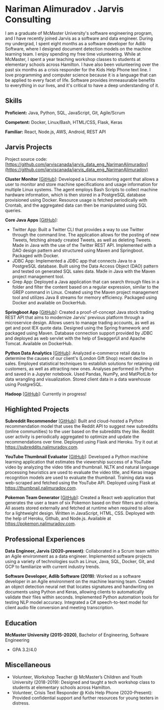 # Nariman Alimuradov . Jarvis Consulting

I am a graduate of McMaster University's software engineering program, and I have recently joined Jarvis as a software and data engineer. During my undergrad, I spent eight months as a software developer for Adlib Software, where I designed document detection models on the machine learning team. I enjoy spending my free time volunteering. While at McMaster, I spent a year teaching workshop classes to students at elementary schools across Hamilton. I have also been volunteering over the past six months as a crisis responder for the Kids Help Phone text line. I love programming and computer science because it is a language that can be applied to every facet of life. Software provides immeasurable benefits to everything in our lives, and it's critical to have a deep understanding of it.

## Skills

**Proficient:** Java, Python, SQL, JavaScript, Git, Agile/Scrum

**Competent:** Docker, Linux/Bash, HTML/CSS, Flask, Keras

**Familiar:** React, Node.js, AWS, Android, REST API

## Jarvis Projects

Project source code: [https://github.com/jarviscanada/jarvis_data_eng_NarimanAlimuradov](https://github.com/jarviscanada/jarvis_data_eng_NarimanAlimuradov)


**Cluster Monitor** [[GitHub](https://github.com/jarviscanada/jarvis_data_eng_NarimanAlimuradov/tree/master/linux_sql)]: Developed a Linux monitoring agent that allows a user to monitor and store machine specifications and usage information for multiple Linux systems. The agent employs Bash Scripts to collect machine hardware information, which is then stored in a PostgreSQL database provisioned using Docker. Resource usage is fetched periodically with Crontab, and the aggregated data can then be manipulated using SQL queries.

**Core Java Apps** [[GitHub](https://github.com/jarviscanada/jarvis_data_eng_NarimanAlimuradov/tree/master/core_java)]:
      
  - Twitter App: Built a Twitter CLI that provides a way to use Twitter through the command line. The application allows for the posting of new Tweets, fetching already created Tweets, as well as deleting Tweets. Made in Java with the use of the Twitter REST API. Implemented with a DAO design pattern and structured using Maven and Springboot. Packaged with Docker.
  - JDBC App: Implemented a JDBC app that connects Java to a PostgreSQL database. Built using the Data Access Object (DAO) pattern and tested on generated SQL sales data. Made in Java with the Maven project management tool.
  - Grep App: Deployed a Java application that can search through files in a folder and filter the content based on a regular expression, similar to the GREP command in Linux. Created using the Maven project management tool and utilizes Java 8 streams for memory efficiency. Packaged using Docker and available on DockerHub.

**Springboot App** [[GitHub](https://github.com/jarviscanada/jarvis_data_eng_NarimanAlimuradov/tree/master/springboot)]: Created a proof-of-concept Java stock trading REST API that aims to modernize Jarvis' previous platform through a microservice design. Allows users to manage trading accounts, as well as get and post IEX quote data. Designed using the Spring framework and packaged using Maven. Database connection support provided by JDBC and deployed as web servlet with the help of SwaggerUI and Apache Tomcat. Available on DockerHub.

**Python Data Analytics** [[GitHub](https://github.com/jarviscanada/jarvis_data_eng_NarimanAlimuradov/tree/master/python_data_analytics)]: Analyzed e-commerce retail data to determine the causes of our client's (London Gift Shop) recent decline in sales. Employed statistical techniques to establish solutions for retaining old customers, as well as attracting new ones. Analyses performed in Python and saved in a Jupyter notebook. Used Pandas, NumPy, and MatPlotLib for data wrangling and visualization. Stored client data in a data warehouse using PostgreSQL.

**Hadoop** [[GitHub](https://github.com/jarviscanada/jarvis_data_eng_NarimanAlimuradov/tree/master/hadoop)]: Currently in progress!


## Highlighted Projects
**Subreddit Recommender** [[GitHub](https://github.com/nalimuradov/subreddit_recommender)]: Built and cloud-hosted a Python recommendation model that uses the Reddit API to suggest new subreddits (online communities) to the user based on the subreddits they like. Reddit user activity is periodically aggregated to optimize and update the recommendations over time. Deployed using Flask and Heroku. Try it out at https://subreddits.nalimuradov.com.

**YouTube Thumbnail Evaluator** [[GitHub](https://github.com/nalimuradov/thumbnail_evaluator)]: Developed a Python machine learning application that estimates the viewership success of a YouTube video by analyzing the video title and thumbnail. NLTK and natural language processing heuristics are used to evaluate the video title, and Keras image recognition models are used to evaluate the thumbnail. Training data was web-scraped and fetched using the YouTube API. Deployed using Flask at https://thumbnail.nalimuradov.com.

**Pokemon Team Generator** [[GitHub](https://github.com/nalimuradov/pokemon_team)]: Created a React web application that generates the user a team of six Pokemon based on their filters and criteria. All assets stored externally and fetched at runtime when required to allow for a lightweight design. Written in JavaScript, HTML, CSS. Deployed with the help of Heroku, Github, and Node.js. Available at https://pokemon.nalimuradov.com.


## Professional Experiences

**Data Engineer, Jarvis (2020-present)**: Collaborated in a Scrum team within an Agile environment as a data engineer. Implemented software projects using a variety of technologies such as Linux, Java, SQL, Docker, Git, and GCP to familiarize with current industry trends.

**Software Developer, Adlib Software (2019)**: Worked as a software developer in an Agile environment on the machine learning team. Created an object detection neural net that locates signatures and handwriting on documents using Python and Keras, allowing clients to automatically validate their files within seconds. Implemented Python automation tools for testing NLP model accuracy. Integrated a C# speech-to-text model for client audio file conversion and meeting transcription.


## Education
**McMaster University (2015-2020)**, Bachelor of Engineering, Software Engineering
- GPA 3.2/4.0


## Miscellaneous
- Volunteer, Workshop Teacher @ McMaster’s Children and Youth University (2018-2019): Designed and taught a tech workshop class to students at elementary schools across Hamilton.
- Volunteer, Crisis Text Responder @ Kids Help Phone (2020-Present): Provided confidential support and further resources for young texters in distress.
